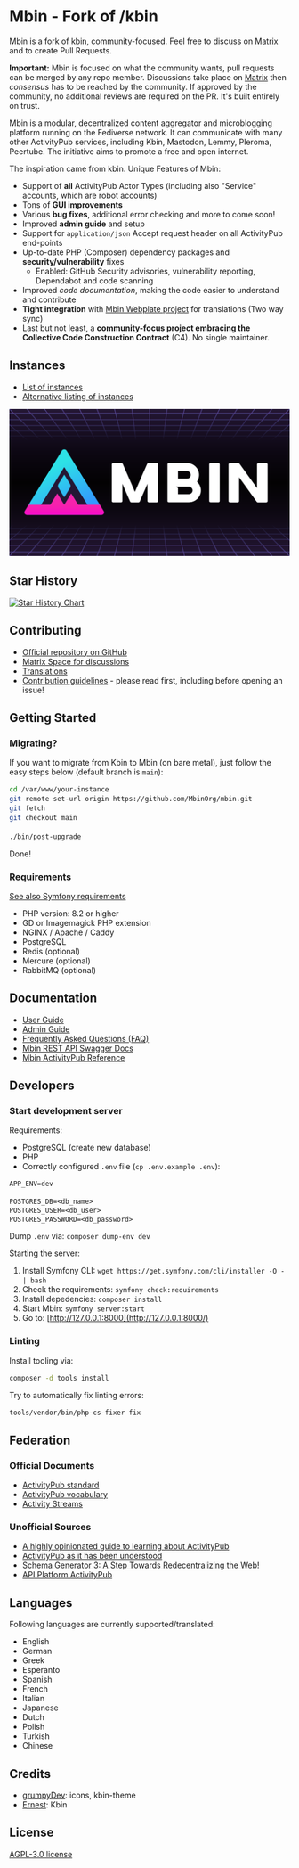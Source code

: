 # Mbin - Fork of /kbin

Mbin is a fork of kbin, community-focused. Feel free to discuss on [Matrix](https://matrix.to/#/#mbin:melroy.org) and to create Pull Requests.

**Important:** Mbin is focused on what the community wants, pull requests can be merged by any repo member. Discussions take place on [Matrix](https://matrix.to/#/#mbin:melroy.org) then _consensus_ has to be reached by the community. If approved by the community, no additional reviews are required on the PR. It's built entirely on trust.

Mbin is a modular, decentralized content aggregator and microblogging platform running on the Fediverse network. It can
communicate with many other ActivityPub services, including Kbin, Mastodon, Lemmy, Pleroma, Peertube. The initiative aims to
promote a free and open internet.

The inspiration came from kbin. Unique Features of Mbin:

- Support of **all** ActivityPub Actor Types (including also "Service" accounts, which are robot accounts)
- Tons of **GUI improvements**
- Various **bug fixes**, additional error checking and more to come soon!
- Improved **admin guide** and setup
- Support for `application/json` Accept request header on all ActivityPub end-points
- Up-to-date PHP (Composer) dependency packages and **security/vulnerability** fixes
  - Enabled: GitHub Security advisories, vulnerability reporting, Dependabot and code scanning
- Improved _code documentation_, making the code easier to understand and contribute
- **Tight integration** with [Mbin Webplate project](https://hosted.weblate.org/projects/mbin/kbin/) for translations (Two way sync)
- Last but not least, a **community-focus project embracing the Collective Code Construction Contract** (C4). No single maintainer.

## Instances

- [List of instances](https://fedidb.org/software/mbin)
- [Alternative listing of instances](https://mbin.fediverse.observer/list)

![Mbin logo](docs/images/mbin.png)

## Star History

[![Star History Chart](https://api.star-history.com/svg?repos=MbinOrg/mbin&type=Date)](https://star-history.com/#MbinOrg/mbin&Date)

## Contributing

- [Official repository on GitHub](https://github.com/MbinOrg/mbin)
- [Matrix Space for discussions](https://matrix.to/#/#mbin:melroy.org)
- [Translations](https://hosted.weblate.org/projects/mbin/)
- [Contribution guidelines](CONTRIBUTING.md) - please read first, including before opening an issue!

## Getting Started

### Migrating?

If you want to migrate from Kbin to Mbin (on bare metal), just follow the easy steps below (default branch is `main`):

```bash
cd /var/www/your-instance
git remote set-url origin https://github.com/MbinOrg/mbin.git
git fetch
git checkout main

./bin/post-upgrade
```

Done!

### Requirements

[See also Symfony requirements](https://symfony.com/doc/current/setup.html#technical-requirements)

- PHP version: 8.2 or higher
- GD or Imagemagick PHP extension
- NGINX / Apache / Caddy
- PostgreSQL
- Redis (optional)
- Mercure (optional)
- RabbitMQ (optional)

## Documentation

- [User Guide](docs/user_guide.md)
- [Admin Guide](docs/admin_guide.md)
- [Frequently Asked Questions (FAQ)](FAQ.md)
- [Mbin REST API Swagger Docs](https://kbin.melroy.org/api/docs)
- [Mbin ActivityPub Reference](https://fedidevs.org/projects/kbin/)

## Developers

### Start development server

Requirements:

- PostgreSQL (create new database)
- PHP
- Correctly configured `.env` file (`cp .env.example .env`):

```env
APP_ENV=dev

POSTGRES_DB=<db_name>
POSTGRES_USER=<db_user>
POSTGRES_PASSWORD=<db_password>
```

Dump `.env` via: `composer dump-env dev`

Starting the server:

1. Install Symfony CLI: `wget https://get.symfony.com/cli/installer -O - | bash`
2. Check the requirements: `symfony check:requirements`
3. Install depedencies: `composer install`
4. Start Mbin: `symfony server:start`
5. Go to: [http://127.0.0.1:8000](http://127.0.0.1:8000/)

### Linting

Install tooling via:

```sh
composer -d tools install
```

Try to automatically fix linting errors:

```sh
tools/vendor/bin/php-cs-fixer fix
```

## Federation

### Official Documents

- [ActivityPub standard](https://www.w3.org/TR/activitypub/)
- [ActivityPub vocabulary](https://www.w3.org/TR/activitystreams-vocabulary/)
- [Activity Streams](https://www.w3.org/TR/activitystreams-core/)

### Unofficial Sources

- [A highly opinionated guide to learning about ActivityPub](https://tinysubversions.com/notes/reading-activitypub/)
- [ActivityPub as it has been understood](https://flak.tedunangst.com/post/ActivityPub-as-it-has-been-understood)
- [Schema Generator 3: A Step Towards Redecentralizing the Web!](https://dunglas.fr/2021/01/schema-generator-3-a-step-towards-redecentralizing-the-web/)
- [API Platform ActivityPub](https://github.com/api-platform/activity-pub)

## Languages

Following languages are currently supported/translated:

- English
- German
- Greek
- Esperanto
- Spanish
- French
- Italian
- Japanese
- Dutch
- Polish
- Turkish
- Chinese

## Credits

- [grumpyDev](https://karab.in/u/grumpyDev): icons, kbin-theme
- [Ernest](https://codeberg.org/ernest): Kbin

## License

[AGPL-3.0 license](LICENSE)
